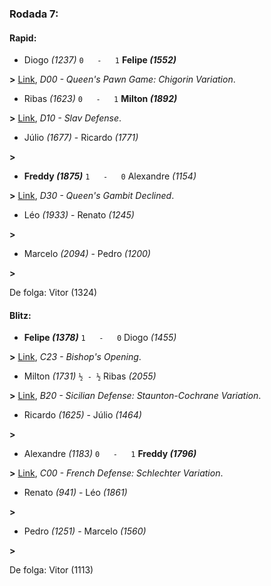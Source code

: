 ### Rodada 7:

#### Rapid:

* Diogo *(1237)* `0   -   1` **Felipe *(1552)***

**>** [Link](https://www.lichess.org/AW1ob8qv), *D00 - Queen's Pawn Game: Chigorin Variation*.
* Ribas *(1623)* `0   -   1` **Milton *(1892)***

**>** [Link](https://www.lichess.org/4PHI8qN4), *D10 - Slav Defense*.
* Júlio *(1677)*     -     Ricardo *(1771)*

 **>** 
* **Freddy *(1875)*** `1   -   0`  Alexandre *(1154)*

**>** [Link](https://www.lichess.org/c4RUGpPR), *D30 - Queen's Gambit Declined*.
* Léo *(1933)*     -     Renato *(1245)*

 **>** 
* Marcelo *(2094)*     -     Pedro *(1200)*

 **>** 

De folga: Vitor (1324)

#### Blitz:

* **Felipe *(1378)*** `1   -   0`  Diogo *(1455)*

**>** [Link](https://www.lichess.org/K27unGrd), *C23 - Bishop's Opening*.
* Milton *(1731)* `½ - ½` Ribas *(2055)*

**>** [Link](https://www.lichess.org/JY2PY2di), *B20 - Sicilian Defense: Staunton-Cochrane Variation*.
* Ricardo *(1625)*     -     Júlio *(1464)*

 **>** 
* Alexandre *(1183)* `0   -   1` **Freddy *(1796)***

**>** [Link](https://www.lichess.org/BU6Y8gxM), *C00 - French Defense: Schlechter Variation*.
* Renato *(941)*     -     Léo *(1861)*

 **>** 
* Pedro *(1251)*     -     Marcelo *(1560)*

 **>** 

De folga: Vitor (1113)

